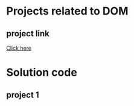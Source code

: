 # Projects related to DOM

## project link
[Click here](https://stackblitz.com/edit/dom-project-chaiaurcode?file=index.html)

# Solution code

## project 1